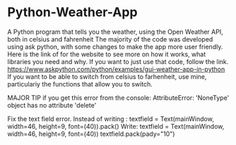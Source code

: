 # Python-Weather-App
A Python program that tells you the weather, using the Open Weather API, both in celsius and fahrenheit
The majority of the code was developed using ask python, with some changes to make the app more user friendly. 
Here is the link of for the website to see more on how it works, what libraries you need and why. If you want to just use that code, follow the link. https://www.askpython.com/python/examples/gui-weather-app-in-python
If you want to be able to switch from celsius to farhenheit, use mine, particulariy the functions that allow you to switch. 

MAJOR TIP 
if you get this error from the console:
AttributeError: 'NoneType' object has no attribute 'delete'

Fix the text field error. Instead of writing :
textfield = Text(mainWindow, width=46, height=9,
                 font=(40)).pack()
Write: 
textfield = Text(mainWindow, width=46, height=9,
                 font=(40))
textfield.pack(pady="10")
